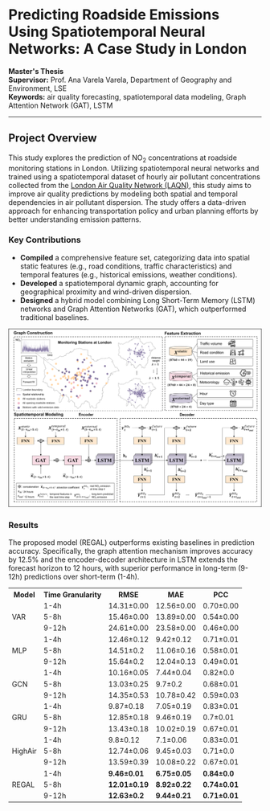 # Predicting Roadside Emissions Using Spatiotemporal Neural Networks: A Case Study in London

**Master's Thesis**  
**Supervisor:** Prof. Ana Varela Varela, Department of Geography and Environment, LSE  
**Keywords:** air quality forecasting, spatiotemporal data modeling, Graph Attention Network (GAT), LSTM  

---

## Project Overview
This study explores the prediction of NO<sub>2</sub> concentrations at roadside monitoring stations in London. Utilizing spatiotemporal neural networks and trained using a spatiotemporal dataset of hourly air pollutant concentrations collected from the [London Air Quality Network (LAQN)](https://www.londonair.org.uk/london/asp/publicdetails.asp), this study aims to improve air quality predictions by modeling both spatial and temporal dependencies in air pollutant dispersion. The study offers a data-driven approach for enhancing transportation policy and urban planning efforts by better understanding emission patterns.


### Key Contributions
- **Compiled** a comprehensive feature set, categorizing data into spatial static features (e.g., road conditions, traffic characteristics) and temporal features (e.g., historical emissions, weather conditions).
- **Developed** a spatiotemporal dynamic graph, accounting for geographical proximity and wind-driven dispersion.
- **Designed** a hybrid model combining Long Short-Term Memory (LSTM) networks and Graph Attention Networks (GAT), which outperformed traditional baselines.

![The method framework of proposed problem ](Framework.png)

### Results   
The proposed model (REGAL) outperforms existing baselines in prediction accuracy. Specifically, the graph attention mechanism improves accuracy by 12.5% and the encoder-decoder architecture in LSTM extends the forecast horizon to 12 hours, with superior performance in long-term (9-12h) predictions over short-term (1-4h).  
<table>
  <tr>
    <th>Model</th>
    <th>Time Granularity</th>
    <th>RMSE</th>
    <th>MAE</th>
    <th>PCC</th>
  </tr>
  <tr>
    <td rowspan="3">VAR</td>
    <td>1-4h</td>
    <td>14.31±0.00</td>
    <td>12.56±0.00</td>
    <td>0.70±0.00</td>
  </tr>
  <tr>
    <td>5-8h</td>
    <td>15.46±0.00</td>
    <td>13.89±0.00</td>
    <td>0.54±0.00</td>
  </tr>
  <tr>
    <td>9-12h</td>
    <td>24.61±0.00</td>
    <td>23.58±0.00</td>
    <td>0.46±0.00</td>
  </tr>
  <tr>
    <td rowspan="3">MLP</td>
    <td>1-4h</td>
    <td>12.46±0.12</td>
    <td>9.42±0.12</td>
    <td>0.71±0.01</td>
  </tr>
  <tr>
    <td>5-8h</td>
    <td>14.51±0.2</td>
    <td>11.06±0.16</td>
    <td>0.58±0.01</td>
  </tr>
  <tr>
    <td>9-12h</td>
    <td>15.64±0.2</td>
    <td>12.04±0.13</td>
    <td>0.49±0.01</td>
  </tr>
  <tr>
    <td rowspan="3">GCN</td>
    <td>1-4h</td>
    <td>10.16±0.05</td>
    <td>7.44±0.04</td>
    <td>0.82±0.0</td>
  </tr>
  <tr>
    <td>5-8h</td>
    <td>13.03±0.25</td>
    <td>9.7±0.2</td>
    <td>0.68±0.01</td>
  </tr>
  <tr>
    <td>9-12h</td>
    <td>14.35±0.53</td>
    <td>10.78±0.42</td>
    <td>0.59±0.03</td>
  </tr>
  <tr>
    <td rowspan="3">GRU</td>
    <td>1-4h</td>
    <td>9.87±0.18</td>
    <td>7.05±0.19</td>
    <td>0.83±0.01</td>
  </tr>
  <tr>
    <td>5-8h</td>
    <td>12.85±0.18</td>
    <td>9.46±0.19</td>
    <td>0.7±0.01</td>
  </tr>
  <tr>
    <td>9-12h</td>
    <td>13.43±0.18</td>
    <td>10.02±0.19</td>
    <td>0.67±0.01</td>
  </tr>
  <tr>
    <td rowspan="3">HighAir</td>
    <td>1-4h</td>
    <td>9.8±0.12</td>
    <td>7.1±0.06</td>
    <td>0.83±0.01</td>
  </tr>
  <tr>
    <td>5-8h</td>
    <td>12.74±0.06</td>
    <td>9.45±0.03</td>
    <td>0.71±0.0</td>
  </tr>
  <tr>
    <td>9-12h</td>
    <td>13.59±0.39</td>
    <td>10.08±0.22</td>
    <td>0.67±0.01</td>
  </tr>
  <tr>
    <td rowspan="3">REGAL</td>
    <td>1-4h</td>
    <td><b>9.46±0.01</b></td>
    <td><b>6.75±0.05</b></td>
    <td><b>0.84±0.0</b></td>
  </tr>
  <tr>
    <td>5-8h</td>
    <td><b>12.01±0.19</b></td>
    <td><b>8.92±0.22</b></td>
    <td><b>0.74±0.01</b></td>
  </tr>
  <tr>
    <td>9-12h</td>
    <td><b>12.63±0.2</b></td>
    <td><b>9.44±0.21</b></td>
    <td><b>0.71±0.01</b></td>
  </tr>
</table>

